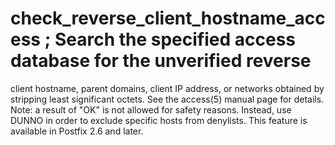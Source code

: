 # check_reverse_client_hostname_access ; Search the specified access database for the unverified reverse
client hostname, parent domains, client IP address, or networks
obtained by stripping least significant octets. See the access(5)
manual page for details.  Note: a result of "OK" is not allowed for
safety reasons.  Instead, use DUNNO in order to exclude specific
hosts from denylists.  This feature is available in Postfix 2.6
and later.